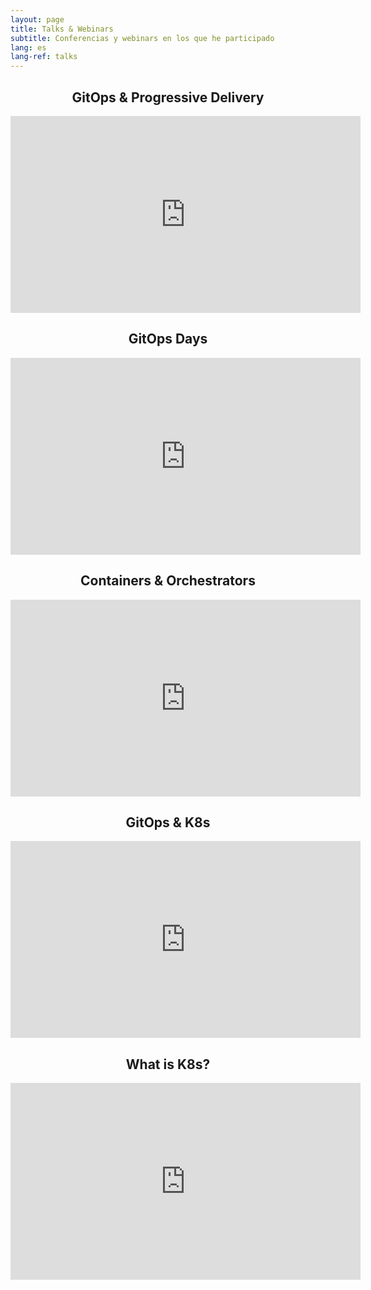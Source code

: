 ```yaml
---
layout: page
title: Talks & Webinars
subtitle: Conferencias y webinars en los que he participado
lang: es
lang-ref: talks
---
```


<h2 align="center">GitOps & Progressive Delivery</h2>

<p align="center">
<iframe width="560" height="315" src="https://www.youtube.com/embed/maepNvKkO7o" title="YouTube video player" frameborder="0" allow="accelerometer; autoplay; clipboard-write; encrypted-media; gyroscope; picture-in-picture" allowfullscreen></iframe>
</p>

<h2 align="center">GitOps Days</h2>

<p align="center">
<iframe width="560" height="315" src="https://www.youtube.com/embed/gMpRcFDC8wA" title="YouTube video player" frameborder="0" allow="accelerometer; autoplay; clipboard-write; encrypted-media; gyroscope; picture-in-picture" allowfullscreen></iframe>
</p>

<h2 align="center">Containers & Orchestrators</h2>

<p align="center">
<iframe width="560" height="315" src="https://www.youtube.com/embed/iQUUrOnhl44" title="YouTube video player" frameborder="0" allow="accelerometer; autoplay; clipboard-write; encrypted-media; gyroscope; picture-in-picture" allowfullscreen></iframe>
</p>

<h2 align="center">GitOps & K8s</h2>

<p align="center">
<iframe width="560" height="315" src="https://www.youtube.com/embed/U6eijJ_FhFI" title="YouTube video player" frameborder="0" allow="accelerometer; autoplay; clipboard-write; encrypted-media; gyroscope; picture-in-picture" allowfullscreen></iframe>
</p>

<h2 align="center">What is K8s?</h2>

<p align="center">
<iframe width="560" height="315" src="https://www.youtube.com/embed/TC6VkqQ835U" title="YouTube video player" frameborder="0" allow="accelerometer; autoplay; clipboard-write; encrypted-media; gyroscope; picture-in-picture" allowfullscreen></iframe>
</p>